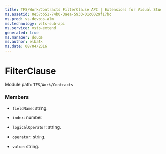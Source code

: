 ```yaml
---
title: TFS/Work/Contracts FilterClause API | Extensions for Visual Studio Team Services
ms.assetid: 0e57bb51-74b0-3aea-5933-01c0029f17bc
ms.prod: vs-devops-alm
ms.technology: vsts-sub-api
ms.service: vsts-extend
generated: true
ms.manager: douge
ms.author: elbatk
ms.date: 08/04/2016
---
```


# FilterClause

Module path: `TFS/Work/Contracts`


### Members

* `fieldName`: string. 

* `index`: number. 

* `logicalOperator`: string. 

* `operator`: string. 

* `value`: string. 

